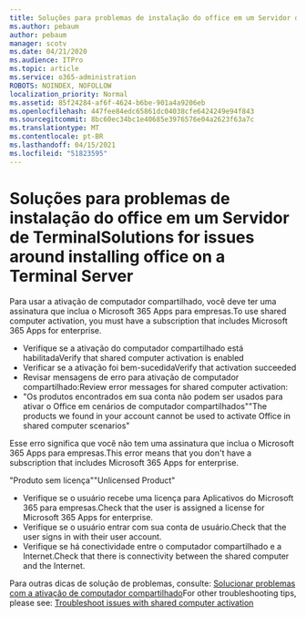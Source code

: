 ```yaml
---
title: Soluções para problemas de instalação do office em um Servidor de Terminal
ms.author: pebaum
author: pebaum
manager: scotv
ms.date: 04/21/2020
ms.audience: ITPro
ms.topic: article
ms.service: o365-administration
ROBOTS: NOINDEX, NOFOLLOW
localization_priority: Normal
ms.assetid: 85f24284-af6f-4624-b6be-901a4a9206eb
ms.openlocfilehash: 447fee84edc65861dc04038cfe6424249e94f843
ms.sourcegitcommit: 8bc60ec34bc1e40685e3976576e04a2623f63a7c
ms.translationtype: MT
ms.contentlocale: pt-BR
ms.lasthandoff: 04/15/2021
ms.locfileid: "51823595"
---
```

# <a name="solutions-for-issues-around-installing-office-on-a-terminal-server"></a><span data-ttu-id="fff35-102">Soluções para problemas de instalação do office em um Servidor de Terminal</span><span class="sxs-lookup"><span data-stu-id="fff35-102">Solutions for issues around installing office on a Terminal Server</span></span>

<span data-ttu-id="fff35-103">Para usar a ativação de computador compartilhado, você deve ter uma assinatura que inclua o Microsoft 365 Apps para empresas.</span><span class="sxs-lookup"><span data-stu-id="fff35-103">To use shared computer activation, you must have a subscription that includes Microsoft 365 Apps for enterprise.</span></span>
  
- <span data-ttu-id="fff35-104">Verifique se a ativação do computador compartilhado está habilitada</span><span class="sxs-lookup"><span data-stu-id="fff35-104">Verify that shared computer activation is enabled</span></span>
- <span data-ttu-id="fff35-105">Verificar se a ativação foi bem-sucedida</span><span class="sxs-lookup"><span data-stu-id="fff35-105">Verify that activation succeeded</span></span>
- <span data-ttu-id="fff35-106">Revisar mensagens de erro para ativação de computador compartilhado:</span><span class="sxs-lookup"><span data-stu-id="fff35-106">Review error messages for shared computer activation:</span></span>
- <span data-ttu-id="fff35-107">"Os produtos encontrados em sua conta não podem ser usados para ativar o Office em cenários de computador compartilhados"</span><span class="sxs-lookup"><span data-stu-id="fff35-107">"The products we found in your account cannot be used to activate Office in shared computer scenarios"</span></span>
  
<span data-ttu-id="fff35-108">Esse erro significa que você não tem uma assinatura que inclua o Microsoft 365 Apps para empresas.</span><span class="sxs-lookup"><span data-stu-id="fff35-108">This error means that you don't have a subscription that includes Microsoft 365 Apps for enterprise.</span></span>

<span data-ttu-id="fff35-109">"Produto sem licença"</span><span class="sxs-lookup"><span data-stu-id="fff35-109">"Unlicensed Product"</span></span>

- <span data-ttu-id="fff35-110">Verifique se o usuário recebe uma licença para Aplicativos do Microsoft 365 para empresas.</span><span class="sxs-lookup"><span data-stu-id="fff35-110">Check that the user is assigned a license for Microsoft 365 Apps for enterprise.</span></span>
- <span data-ttu-id="fff35-111">Verifique se o usuário entrar com sua conta de usuário.</span><span class="sxs-lookup"><span data-stu-id="fff35-111">Check that the user signs in with their user account.</span></span>
- <span data-ttu-id="fff35-112">Verifique se há conectividade entre o computador compartilhado e a Internet.</span><span class="sxs-lookup"><span data-stu-id="fff35-112">Check that there is connectivity between the shared computer and the Internet.</span></span>

<span data-ttu-id="fff35-113">Para outras dicas de solução de problemas, consulte: [Solucionar problemas com a ativação de computador compartilhado](https://docs.microsoft.com/DeployOffice/troubleshoot-shared-computer-activation)</span><span class="sxs-lookup"><span data-stu-id="fff35-113">For other troubleshooting tips, please see: [Troubleshoot issues with shared computer activation](https://docs.microsoft.com/DeployOffice/troubleshoot-shared-computer-activation)</span></span>